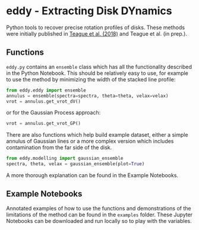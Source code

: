 # eddy - Extracting Disk DYnamics

Python tools to recover precise rotation profiles of disks. These methods were initially published in [Teague et al. (2018)](https://ui.adsabs.harvard.edu/#abs/2018ApJ...860L..12T) and Teague et al. (in prep.).

## Functions

`eddy.py` contains an `ensemble` class which has all the functionality described in the Python Notebook. This should be relatively easy to use, for example to use the method by minimizing the width of the stacked line profile:

```python
from eddy.eddy import ensemble
annulus = ensemble(spectra=spectra, theta=theta, velax=velax)
vrot = annulus.get_vrot_dV()
```

or for the Gaussian Process approach:

```python
vrot = annulus.get_vrot_GP()
```

There are also functions which help build example dataset, either a simple annulus of Gaussian lines or a more complex version which includes contamination from the far side of the disk.

```python
from eddy.modelling import gaussian_ensemble
spectra, theta, velax = gaussian_ensemble(plot=True)
```

A more thorough explanation can be found in the Example Notebooks.

## Example Notebooks

Annotated examples of how to use the functions and demonstrations of the limitations of the method can be found in the `examples` folder. These Jupyter Notebooks can be downloaded and run locally so to play with the variables.
